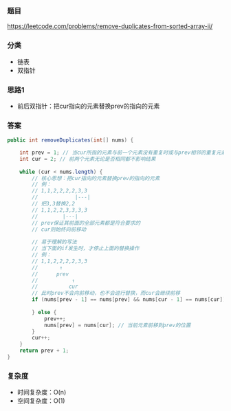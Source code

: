 ### 题目
https://leetcode.com/problems/remove-duplicates-from-sorted-array-ii/

### 分类
* 链表
* 双指针

### 思路1
* 前后双指针：把cur指向的元素替换prev的指向的元素

### 答案
```java
public int removeDuplicates(int[] nums) {

    int prev = 1; // 当cur所指的元素与前一个元素没有重复时或与prev相邻的重复元素不超过两个时才会移动
    int cur = 2; // 前两个元素无论是否相同都不影响结果
    
    while (cur < nums.length) {
        // 核心思想：把cur指向的元素替换prev的指向的元素
        // 例：
        // 1,1,2,2,2,2,3,3
        //            |---|
        // 把3,3替换2,2
        // 1,1,2,2,3,3,3,3
        //        |---|
        // prev保证其前面的全部元素都是符合要求的
        // cur则始终向前移动
        
        // 易于理解的写法
        // 当下面的if发生时，才停止上面的替换操作
        // 例：
        // 1,1,2,2,2,2,3,3
        //       ↑   
        //      prev 
        //           ↑
        //          cur
        // 此时prev不会向前移动，也不会进行替换，而cur会继续前移
        if (nums[prev - 1] == nums[prev] && nums[cur - 1] == nums[cur]) {
            
        } else {
            prev++;
            nums[prev] = nums[cur]; // 当前元素前移到prev的位置
        }
        cur++;
    }
    return prev + 1;
}
```

### 复杂度
* 时间复杂度：O(n)
* 空间复杂度：O(1)
